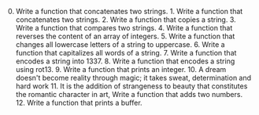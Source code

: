 0. Write a function that concatenates two strings. 1. Write a function that concatenates two strings. 2. Write a function that copies a string. 3. Write a function that compares two strings. 4. Write a function that reverses the content of an array of integers. 5. Write a function that changes all lowercase letters of a string to uppercase. 6. Write a function that capitalizes all words of a string. 7. Write a function that encodes a string into 1337. 8. Write a function that encodes a string using rot13. 9. Write a function that prints an integer. 10. A dream doesn't become reality through magic; it takes sweat, determination and hard work 11. It is the addition of strangeness to beauty that constitutes the romantic character in art, Write a function that adds two numbers. 12. Write a function that prints a buffer.
